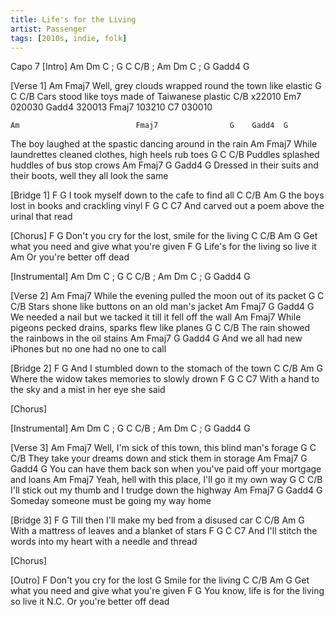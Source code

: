 ```yaml
---
title: Life's for the Living
artist: Passenger
tags: [2010s, indie, folk]
---
```

Capo 7
[Intro] Am Dm C ; G C C/B ; Am Dm C ; G Gadd4 G

[Verse 1]
       Am                           Fmaj7
Well, grey clouds wrapped round the town like elastic
 G                            C         C/B
Cars stood like toys made of Taiwanese plastic
C/B   x22010
Em7   020030
Gadd4 320013
Fmaj7 103210 
C7    030010  

    Am                          Fmaj7                G    Gadd4  G
The boy laughed at the spastic dancing around in the rain
       Am                               Fmaj7
While laundrettes cleaned clothes, high heels rub toes
 G                          C        C/B
Puddles splashed huddles of bus stop crows
  Am                             Fmaj7                         G    Gadd4  G
Dressed in their suits and their boots, well they all look the same

[Bridge 1]
   F                       G
I took myself down to the cafe to find all
    C            C/B         Am      G
the boys lost in books and crackling vinyl
     F                 G                     C    C7
And carved out a poem above the urinal that read

[Chorus]
            F                G
Don't you cry for the lost, smile for the living
 C           C/B           Am                G
Get what you need and give what you're given
 F                        G
Life's for the living so live it
                      Am
Or you're better off dead

[Instrumental] Am Dm C ; G C C/B ; Am Dm C ; G Gadd4 G

[Verse 2]
          Am                      Fmaj7
While the evening pulled the moon out of its packet
  G                            C          C/B
Stars shone like buttons on an old man's jacket
    Am                   Fmaj7                          G   Gadd4  G
We needed a nail but we tacked it till it fell off the wall
       Am                      Fmaj7
While pigeons pecked drains, sparks flew like planes
     G                              C       C/B
The rain showed the rainbows in the oil stains
       Am                       Fmaj7                G   Gadd4  G
And we all had new iPhones but no one had no one to call


[Bridge 2]
    F                       G
And I stumbled down to the stomach of the town
           C           C/B           Am        G
Where the widow takes memories to slowly drown
        F                     G                   C    C7
With a hand to the sky and a mist in her eye she said

[Chorus]

[Instrumental] Am Dm C ; G C C/B ; Am Dm C ; G Gadd4 G

[Verse 3]
           Am                       Fmaj7
Well, I'm sick of this town, this blind man's forage
      G                          C             C/B
They take your dreams down and stick them in storage
         Am                             Fmaj7                      G    Gadd4  G
You can have them back son when you've paid off your mortgage and loans
       Am                        Fmaj7
Yeah, hell with this place, I'll go it my own way
       G                        C             C/B
I'll stick out my thumb and I trudge down the highway
 Am                     Fmaj7         G    Gadd4  G
Someday someone must be going my way home

[Bridge 3]
          F                        G
Till then I'll make my bed from a disused car
        C           C/B           Am             G
With a mattress of leaves and a blanket of stars
           F                       G                         C    C7
And I'll stitch the words into my heart with a needle and thread

[Chorus]

[Outro]
            F
Don't you cry for the lost
  G
Smile for the living
 C           C/B           Am                G
Get what you need and give what you're given
           F                         G
You know, life is for the living so live it
N.C.
Or you're better off dead